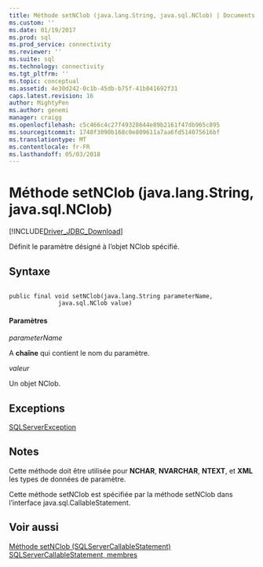 ```yaml
---
title: Méthode setNClob (java.lang.String, java.sql.NClob) | Documents Microsoft
ms.custom: ''
ms.date: 01/19/2017
ms.prod: sql
ms.prod_service: connectivity
ms.reviewer: ''
ms.suite: sql
ms.technology: connectivity
ms.tgt_pltfrm: ''
ms.topic: conceptual
ms.assetid: 4e30d242-0c1b-45db-b75f-41b041692f31
caps.latest.revision: 16
author: MightyPen
ms.author: genemi
manager: craigg
ms.openlocfilehash: c5c466c4c27f49328644e89b2161f47db965c895
ms.sourcegitcommit: 1740f3090b168c0e809611a7aa6fd514075616bf
ms.translationtype: MT
ms.contentlocale: fr-FR
ms.lasthandoff: 05/03/2018
---
```

# <a name="setnclob-method-javalangstring-javasqlnclob"></a>Méthode setNClob (java.lang.String, java.sql.NClob)
[!INCLUDE[Driver_JDBC_Download](../../../includes/driver_jdbc_download.md)]

  Définit le paramètre désigné à l’objet NClob spécifié.  
  
## <a name="syntax"></a>Syntaxe  
  
```  
  
public final void setNClob(java.lang.String parameterName,  
              java.sql.NClob value)  
```  
  
#### <a name="parameters"></a>Paramètres  
 *parameterName*  
  
 A **chaîne** qui contient le nom du paramètre.  
  
 *valeur*  
  
 Un objet NClob.  
  
## <a name="exceptions"></a>Exceptions  
 [SQLServerException](../../../connect/jdbc/reference/sqlserverexception-class.md)  
  
## <a name="remarks"></a>Notes  
 Cette méthode doit être utilisée pour **NCHAR**, **NVARCHAR**, **NTEXT**, et **XML** les types de données de paramètre.  
  
 Cette méthode setNClob est spécifiée par la méthode setNClob dans l’interface java.sql.CallableStatement.  
  
## <a name="see-also"></a>Voir aussi  
 [Méthode setNClob &#40;SQLServerCallableStatement&#41;](../../../connect/jdbc/reference/setnclob-method-sqlservercallablestatement.md)   
 [SQLServerCallableStatement, membres](../../../connect/jdbc/reference/sqlservercallablestatement-members.md)  
  
  
